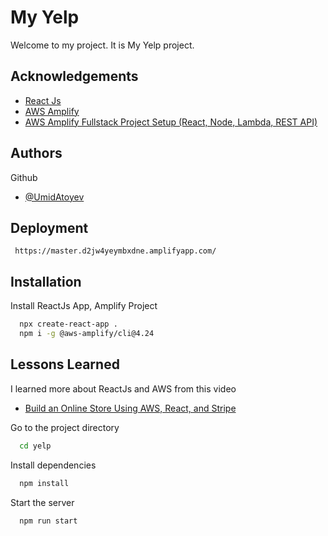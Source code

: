 # My Yelp

Welcome to my project. It is My Yelp project.


## Acknowledgements

 - [React Js](https://reactjs.org/)
 - [AWS Amplify](https://www.youtube.com/watch?v=uRbGMZ9oPjw)
 - [AWS Amplify Fullstack Project Setup (React, Node, Lambda, REST API)](https://www.youtube.com/watch?v=T4MQrRDo20w)


## Authors

Github
- [@UmidAtoyev](https://github.com/UmidAtoyev)

## Deployment

```
 https://master.d2jw4yeymbxdne.amplifyapp.com/
```


## Installation

Install ReactJs App, Amplify Project

```bash
  npx create-react-app .
  npm i -g @aws-amplify/cli@4.24
```
    
## Lessons Learned

I learned more about ReactJs and AWS from this video
- [Build an Online Store Using AWS, React, and Stripe](https://www.youtube.com/watch?v=JgwI22y_eFA)


Go to the project directory

```bash
  cd yelp
```

Install dependencies

```bash
  npm install
```

Start the server

```bash
  npm run start
```

